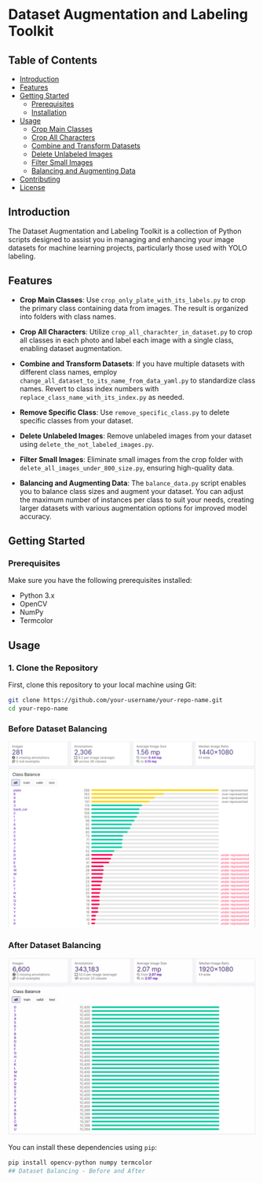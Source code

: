 # Dataset Augmentation and Labeling Toolkit

## Table of Contents

- [Introduction](#introduction)
- [Features](#features)
- [Getting Started](#getting-started)
  - [Prerequisites](#prerequisites)
  - [Installation](#installation)
- [Usage](#usage)
  - [Crop Main Classes](#crop-main-classes)
  - [Crop All Characters](#crop-all-characters)
  - [Combine and Transform Datasets](#combine-and-transform-datasets)
  - [Delete Unlabeled Images](#delete-unlabeled-images)
  - [Filter Small Images](#filter-small-images)
  - [Balancing and Augmenting Data](#balancing-and-augmenting-data)
- [Contributing](#contributing)
- [License](#license)

## Introduction

The Dataset Augmentation and Labeling Toolkit is a collection of Python scripts designed to assist you in managing and enhancing your image datasets for machine learning projects, particularly those used with YOLO labeling.

## Features

- **Crop Main Classes**: Use `crop_only_plate_with_its_labels.py` to crop the primary class containing data from images. The result is organized into folders with class names.

- **Crop All Characters**: Utilize `crop_all_charachter_in_dataset.py` to crop all classes in each photo and label each image with a single class, enabling dataset augmentation.

- **Combine and Transform Datasets**: If you have multiple datasets with different class names, employ `change_all_dataset_to_its_name_from_data_yaml.py` to standardize class names. Revert to class index numbers with `replace_class_name_with_its_index.py` as needed.

- **Remove Specific Class**: Use `remove_specific_class.py` to delete specific classes from your dataset.

- **Delete Unlabeled Images**: Remove unlabeled images from your dataset using `delete_the_not_labeled_images.py`.

- **Filter Small Images**: Eliminate small images from the crop folder with `delete_all_images_under_800_size.py`, ensuring high-quality data.

- **Balancing and Augmenting Data**: The `balance_data.py` script enables you to balance class sizes and augment your dataset. You can adjust the maximum number of instances per class to suit your needs, creating larger datasets with various augmentation options for improved model accuracy.

## Getting Started

### Prerequisites

Make sure you have the following prerequisites installed:

- Python 3.x
- OpenCV
- NumPy
- Termcolor
## Usage

### 1. Clone the Repository

First, clone this repository to your local machine using Git:

```bash
git clone https://github.com/your-username/your-repo-name.git
cd your-repo-name
```


### Before Dataset Balancing

![Before Dataset Balancing](https://raw.githubusercontent.com/yazanrifae22/HugeDatasetBalance/master/images/before_databalance.png)

### After Dataset Balancing

![After Dataset Balancing](https://raw.githubusercontent.com/yazanrifae22/HugeDatasetBalance/master/images/after_dataset_balance.png)

You can install these dependencies using `pip`:

```bash
pip install opencv-python numpy termcolor
## Dataset Balancing - Before and After


